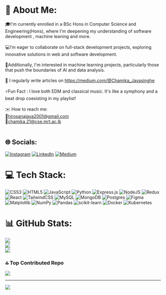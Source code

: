 # 💫 About Me:
🎓I'm currently enrolled in a BSc Hons in Computer Science and Engineering(Hons), where I'm deepening my understanding of software development , machine leaning and  more.<br><br>💻I’m eager to collaborate on full-stack development projects, exploring innovative solutions in web and software development.<br><br>🧠Additionally, I'm interested in machine learning projects, particularly those that push the boundaries of AI and data analysis.<br><br>📝 I regularly write articles on https://medium.com/@Chamika_Jayasinghe<br><br>⚡Fun Fact : I love both EDM and classical music. It's like a symphony and a beat drop coexisting in my playlist!<br><br>✉️ How to reach me:   <br>                                      🚀hirosanajaya2001@gmail.com<br>                                      🚀chamika.21@cse.mrt.ac.lk <br><br>


## 🌐 Socials:
[![Instagram](https://img.shields.io/badge/Instagram-%23E4405F.svg?logo=Instagram&logoColor=white)](https://instagram.com/https://www.instagram.com/__chamika__/) [![LinkedIn](https://img.shields.io/badge/LinkedIn-%230077B5.svg?logo=linkedin&logoColor=white)](https://linkedin.com/in/https://www.linkedin.com/in/chamika-jayasinghe/) [![Medium](https://img.shields.io/badge/Medium-12100E?logo=medium&logoColor=white)](https://medium.com/@https://medium.com/@Chamika_Jayasinghe) 

# 💻 Tech Stack:
![CSS3](https://img.shields.io/badge/css3-%231572B6.svg?style=for-the-badge&logo=css3&logoColor=white) ![HTML5](https://img.shields.io/badge/html5-%23E34F26.svg?style=for-the-badge&logo=html5&logoColor=white) ![JavaScript](https://img.shields.io/badge/javascript-%23323330.svg?style=for-the-badge&logo=javascript&logoColor=%23F7DF1E) ![Python](https://img.shields.io/badge/python-3670A0?style=for-the-badge&logo=python&logoColor=ffdd54) ![Express.js](https://img.shields.io/badge/express.js-%23404d59.svg?style=for-the-badge&logo=express&logoColor=%2361DAFB) ![NodeJS](https://img.shields.io/badge/node.js-6DA55F?style=for-the-badge&logo=node.js&logoColor=white) ![Redux](https://img.shields.io/badge/redux-%23593d88.svg?style=for-the-badge&logo=redux&logoColor=white) ![React](https://img.shields.io/badge/react-%2320232a.svg?style=for-the-badge&logo=react&logoColor=%2361DAFB) ![TailwindCSS](https://img.shields.io/badge/tailwindcss-%2338B2AC.svg?style=for-the-badge&logo=tailwind-css&logoColor=white) ![MySQL](https://img.shields.io/badge/mysql-%2300000f.svg?style=for-the-badge&logo=mysql&logoColor=white) ![MongoDB](https://img.shields.io/badge/MongoDB-%234ea94b.svg?style=for-the-badge&logo=mongodb&logoColor=white) ![Postgres](https://img.shields.io/badge/postgres-%23316192.svg?style=for-the-badge&logo=postgresql&logoColor=white) ![Figma](https://img.shields.io/badge/figma-%23F24E1E.svg?style=for-the-badge&logo=figma&logoColor=white) ![Matplotlib](https://img.shields.io/badge/Matplotlib-%23ffffff.svg?style=for-the-badge&logo=Matplotlib&logoColor=black) ![NumPy](https://img.shields.io/badge/numpy-%23013243.svg?style=for-the-badge&logo=numpy&logoColor=white) ![Pandas](https://img.shields.io/badge/pandas-%23150458.svg?style=for-the-badge&logo=pandas&logoColor=white) ![scikit-learn](https://img.shields.io/badge/scikit--learn-%23F7931E.svg?style=for-the-badge&logo=scikit-learn&logoColor=white) ![Docker](https://img.shields.io/badge/docker-%230db7ed.svg?style=for-the-badge&logo=docker&logoColor=white) ![Kubernetes](https://img.shields.io/badge/kubernetes-%23326ce5.svg?style=for-the-badge&logo=kubernetes&logoColor=white)
# 📊 GitHub Stats:
![](https://github-readme-stats.vercel.app/api?username=chamikajaya&theme=tokyonight&hide_border=false&include_all_commits=true&count_private=true)<br/>
![](https://github-readme-streak-stats.herokuapp.com/?user=chamikajaya&theme=tokyonight&hide_border=false)<br/>
![](https://github-readme-stats.vercel.app/api/top-langs/?username=chamikajaya&theme=tokyonight&hide_border=false&include_all_commits=true&count_private=true&layout=compact)

### 🔝 Top Contributed Repo
![](https://github-contributor-stats.vercel.app/api?username=chamikajaya&limit=5&theme=dracula&combine_all_yearly_contributions=true)

---
[![](https://visitcount.itsvg.in/api?id=chamikajaya&icon=1&color=7)](https://visitcount.itsvg.in)

<!-- Proudly created with GPRM ( https://gprm.itsvg.in ) -->
